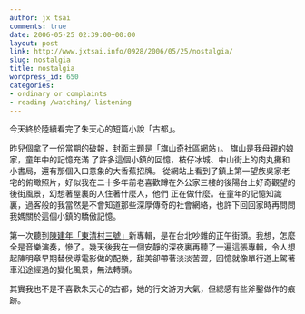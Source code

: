 ```yaml
---
author: jx tsai
comments: true
date: 2006-05-25 02:39:00+00:00
layout: post
link: http://www.jxtsai.info/0928/2006/05/25/nostalgia/
slug: nostalgia
title: nostalgia
wordpress_id: 650
categories:
- ordinary or complaints
- reading /watching/ listening
---
```


今天終於陸續看完了朱天心的短篇小說「古都」。  
  
![]()昨兒個拿了一份當期的破報，封面主題是[「旗山奇社區網站」](http://chi-san-chi.com/)。 旗山是我母親的娘家，童年中的記憶充滿 了許多這個小鎮的回憶，枝仔冰城、中山街上的肉丸攤和小書局，還有那個入口意象的大香蕉招牌。 從網站上看到了鎮上第一望族吳家老宅的俯瞰照片，好似我在二十多年前老喜歡蹲在外公家三樓的後陽台上好奇觀望的後街風景，幻想著屋裏的人住著什麼人，他們 正在做什麼。在童年的記憶知識裏，過客般的我當然是不會知道那些深厚傳奇的社會網絡，也許下回回家時再問問我媽關於這個小鎮的驕傲記憶。  
  
第一次聽到[陳建年「東清村三號」](http://www.flickr.com/photos/86647511@N00/)新專輯，是在台北吵雜的正午街頭。我想，怎麼全是音樂演奏，慘了。幾天後我在一個安靜的深夜裏再聽了一遍這張專輯，令人想起陳明章早期替侯導電影做的配樂，甜美卻帶著淡淡苦澀，回憶就像單行道上駕著車沿途經過的變化風景，無法轉頭。  
  
其實我也不是不喜歡朱天心的古都，她的行文游刃大氣，但總感有些斧鑿做作的痕跡。
